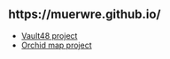 <h2>https://muerwre.github.io/</h2>

- [Vault48 project](https://github.com/muerwre/vault-frontend)
- [Orchid map project](https://github.com/muerwre/orchidmap-front)
